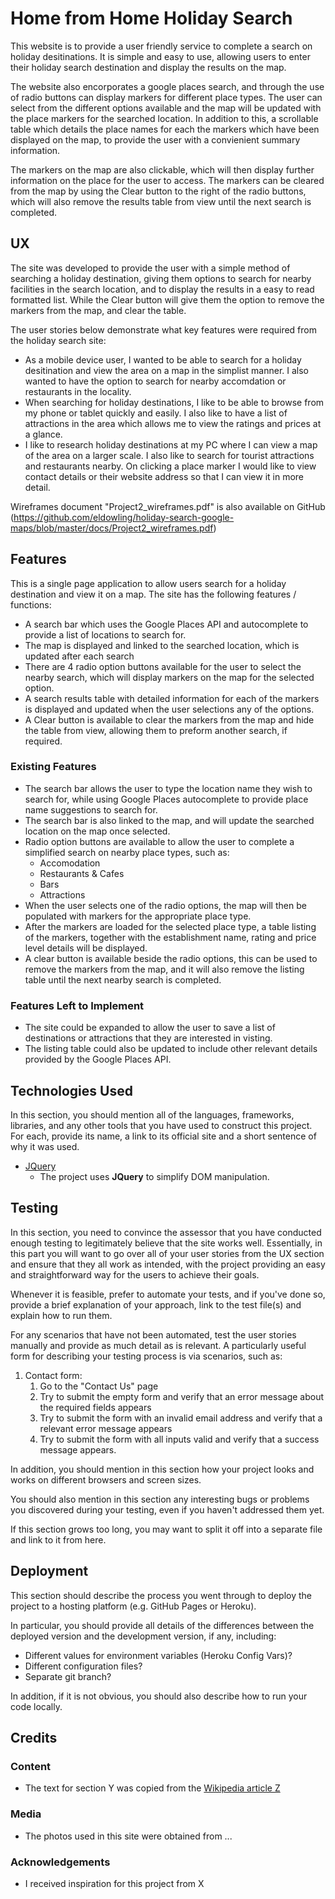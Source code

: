 # Home from Home Holiday Search

This website is to provide a user friendly service to complete a search on holiday desitinations.
It is simple and easy to use, allowing users to enter their holiday search destination and display the results on the map.

The website also encorporates a google places search, and through the use of radio buttons can display markers for different place types. 
The user can select from the different options available and the map will be updated with the place markers for the searched location. In addition
to this, a scrollable table which details the place names for each the markers which have been displayed on the map, to provide the user with a convienient summary information.

The markers on the map are also clickable, which will then display further information on the place for the user to access.
The markers can be cleared from the map by using the Clear button to the right of the radio buttons, which will also remove the results table from view until the next search is completed.
 
## UX
 
The site was developed to provide the user with a simple method of searching a holiday destination, giving them options to search for nearby facilities
in the search location, and to display the results in a easy to read formatted list. While the Clear button will give them the option to remove the markers
from the map, and clear the table.

The user stories below demonstrate what key features were required from the holiday search site:
- As a mobile device user, I wanted to be able to search for a holiday desitination and view the area on a map in the simplist manner. I also wanted to have the
option to search for nearby accomdation or restaurants in the locality.
- When searching for holiday destinations, I like to be able to browse from my phone or tablet quickly and easily. I also like to have a list of attractions in the area
which allows me to view the ratings and prices at a glance.
- I like to research holiday destinations at my PC where I can view a map of the area on a larger scale. I also like to search for tourist attractions and restaurants nearby. 
On clicking a place marker I would like to view contact details or their website address so that I can view it in more detail.

Wireframes document "Project2_wireframes.pdf" is also available on GitHub (https://github.com/eldowling/holiday-search-google-maps/blob/master/docs/Project2_wireframes.pdf)

## Features

This is a single page application to allow users search for a holiday destination and view it on a map. The site has the following features / functions:
- A search bar which uses the Google Places API and autocomplete to provide a list of locations to search for.
- The map is displayed and linked to the searched location, which is updated after each search
- There are 4 radio option buttons available for the user to select the nearby search, which will display markers on the map for the selected option.
- A search results table with detailed information for each of the markers is displayed and updated when the user selections any of the options.
- A Clear button is available to clear the markers from the map and hide the table from view, allowing them to preform another search, if required.
 
### Existing Features
- The search bar allows the user to type the location name they wish to search for, while using Google Places autocomplete to provide 
place name suggestions to search for.
- The search bar is also linked to the map, and will update the searched location on the map once selected.
- Radio option buttons are available to allow the user to complete a simplified search on nearby place types, such as:
    - Accomodation
    - Restaurants & Cafes
    - Bars
    - Attractions
- When the user selects one of the radio options, the map will then be populated with markers for the 
appropriate place type.
- After the markers are loaded for the selected place type, a table listing of the markers, together
with the establishment name, rating and price level details will be displayed.
- A clear button is available beside the radio options, this can be used to remove the markers from the
map, and it will also remove the listing table until the next nearby search is completed.

### Features Left to Implement
- The site could be expanded to allow the user to save a list of destinations or attractions that they
are interested in visting.
- The listing table could also be updated to include other relevant details provided by the
Google Places API.

## Technologies Used

In this section, you should mention all of the languages, frameworks, libraries, and any other tools that you have used to construct this project. For each, provide its name, a link to its official site and a short sentence of why it was used.

- [JQuery](https://jquery.com)
    - The project uses **JQuery** to simplify DOM manipulation.


## Testing

In this section, you need to convince the assessor that you have conducted enough testing to legitimately believe that the site works well. Essentially, in this part you will want to go over all of your user stories from the UX section and ensure that they all work as intended, with the project providing an easy and straightforward way for the users to achieve their goals.

Whenever it is feasible, prefer to automate your tests, and if you've done so, provide a brief explanation of your approach, link to the test file(s) and explain how to run them.

For any scenarios that have not been automated, test the user stories manually and provide as much detail as is relevant. A particularly useful form for describing your testing process is via scenarios, such as:

1. Contact form:
    1. Go to the "Contact Us" page
    2. Try to submit the empty form and verify that an error message about the required fields appears
    3. Try to submit the form with an invalid email address and verify that a relevant error message appears
    4. Try to submit the form with all inputs valid and verify that a success message appears.

In addition, you should mention in this section how your project looks and works on different browsers and screen sizes.

You should also mention in this section any interesting bugs or problems you discovered during your testing, even if you haven't addressed them yet.

If this section grows too long, you may want to split it off into a separate file and link to it from here.

## Deployment

This section should describe the process you went through to deploy the project to a hosting platform (e.g. GitHub Pages or Heroku).

In particular, you should provide all details of the differences between the deployed version and the development version, if any, including:
- Different values for environment variables (Heroku Config Vars)?
- Different configuration files?
- Separate git branch?

In addition, if it is not obvious, you should also describe how to run your code locally.


## Credits

### Content
- The text for section Y was copied from the [Wikipedia article Z](https://en.wikipedia.org/wiki/Z)

### Media
- The photos used in this site were obtained from ...

### Acknowledgements

- I received inspiration for this project from X
